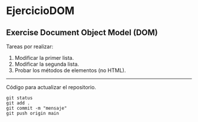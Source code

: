 # EjercicioDOM
## Exercise Document Object Model (DOM)

Tareas por realizar: 

1. Modificar la primer lista.
2. Modificar la segunda lista.
3. Probar los métodos de elementos (no HTML).

---

Código para actualizar el repositorio.
```
git status
git add . 
git commit -m "mensaje"
git push origin main
```
